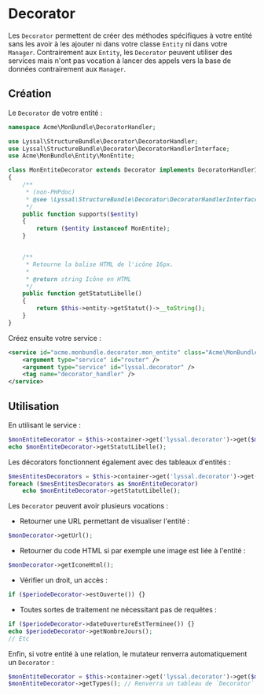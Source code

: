# Decorator

Les `Decorator` permettent de créer des méthodes spécifiques à votre entité sans les avoir à les ajouter ni dans votre classe `Entity` ni dans votre `Manager`. Contrairement aux `Entity`, les `Decorator` peuvent utiliser des services mais n'ont pas vocation à lancer des appels vers la base de données contrairement aux `Manager`.


## Création

Le `Decorator` de votre entité :

```php
namespace Acme\MonBundle\DecoratorHandler;

use Lyssal\StructureBundle\Decorator\DecoratorHandler;
use Lyssal\StructureBundle\Decorator\DecoratorHandlerInterface;
use Acme\MonBundle\Entity\MonEntite;

class MonEntiteDecorator extends Decorator implements DecoratorHandlerInterface
{
    /**
     * (non-PHPdoc)
     * @see \Lyssal\StructureBundle\Decorator\DecoratorHandlerInterface::supports()
     */
    public function supports($entity)
    {
        return ($entity instanceof MonEntite);
    }


    /**
     * Retourne la balise HTML de l'icône 16px.
     * 
     * @return string Icône en HTML
     */
    public function getStatutLibelle()
    {
        return $this->entity->getStatut()->__toString();
    }
}
```

Créez ensuite votre service :

```xml
<service id="acme.monbundle.decorator.mon_entite" class="Acme\MonBundle\Decorator\MonEntiteDecorator">
    <argument type="service" id="router" />
    <argument type="service" id="lyssal.decorator" />
    <tag name="decorator_handler" />
</service>
```


## Utilisation

En utilisant le service :
```php
$monEntiteDecorator = $this->container->get('lyssal.decorator')->get($monEntite);
echo $monEntiteDecorator->getStatutLibelle();
```

Les décorators fonctionnent également avec des tableaux d'entités :
```php
$mesEntitesDecorators = $this->container->get('lyssal.decorator')->get($mesEntites);
foreach ($mesEntitesDecorators as $monEntiteDecorator)
    echo $monEntiteDecorator->getStatutLibelle();
```

Les `Decorator` peuvent avoir plusieurs vocations :

* Retourner une URL permettant de visualiser l'entité :
```php
$monDecorator->getUrl();
```
* Retourner du code HTML si par exemple une image est liée à l'entité :
```php
$monDecorator->getIconeHtml();
```
* Vérifier un droit, un accès :
```php
if ($periodeDecorator->estOuverte()) {}
```
* Toutes sortes de traitement ne nécessitant pas de requêtes :
```php
if ($periodeDecorator->dateOuvertureEstTerminee()) {}
echo $periodeDecorator->getNombreJours();
// Etc
```

Enfin, si votre entité à une relation, le mutateur renverra automatiquement un `Decorator` :
```php
$monEntiteDecorator = $this->container->get('lyssal.decorator')->get($monEntite);
$monEntiteDecorator->getTypes(); // Renverra un tableau de `Decorator` si `MonEntiteTypeDecorator` existe
```
